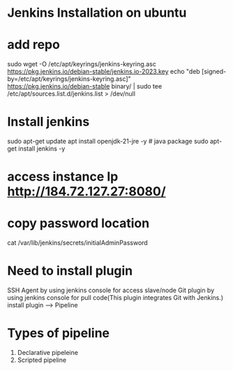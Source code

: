 # Jenkins Installation on ubuntu 
# add repo
sudo wget -O /etc/apt/keyrings/jenkins-keyring.asc \
  https://pkg.jenkins.io/debian-stable/jenkins.io-2023.key
echo "deb [signed-by=/etc/apt/keyrings/jenkins-keyring.asc]" \
  https://pkg.jenkins.io/debian-stable binary/ | sudo tee \
  /etc/apt/sources.list.d/jenkins.list > /dev/null

# Install jenkins
sudo apt-get update
apt install openjdk-21-jre -y # java package
sudo apt-get install jenkins -y
# access instance Ip http://184.72.127.27:8080/
# copy password location
cat /var/lib/jenkins/secrets/initialAdminPassword

# Need to install plugin
SSH Agent by using jenkins console for access slave/node
Git plugin by using jenkins console for pull code(This plugin integrates Git with Jenkins.) 
install plugin --> Pipeline 

# Types of pipeline 
1. Declarative pipeleine
2. Scripted pipeline


